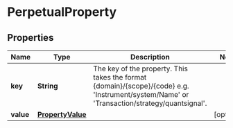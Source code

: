 

# PerpetualProperty

## Properties

Name | Type | Description | Notes
------------ | ------------- | ------------- | -------------
**key** | **String** | The key of the property. This takes the format {domain}/{scope}/{code} e.g. &#39;Instrument/system/Name&#39; or &#39;Transaction/strategy/quantsignal&#39;. | 
**value** | [**PropertyValue**](PropertyValue.md) |  |  [optional]



